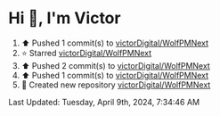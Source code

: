 <h1>Hi 👋, I'm Victor </h1>

<!--RECENT_ACTIVITY:start-->
1. ⬆️ Pushed 1 commit(s) to [victorDigital/WolfPMNext](https://github.com/victorDigital/WolfPMNext)<br>
2. ⭐ Starred [victorDigital/WolfPMNext](https://github.com/victorDigital/WolfPMNext)<br>
3. ⬆️ Pushed 2 commit(s) to [victorDigital/WolfPMNext](https://github.com/victorDigital/WolfPMNext)<br>
4. ⬆️ Pushed 1 commit(s) to [victorDigital/WolfPMNext](https://github.com/victorDigital/WolfPMNext)<br>
5. 📔 Created new repository [victorDigital/WolfPMNext](https://github.com/victorDigital/WolfPMNext)<br>
<!--RECENT_ACTIVITY:end-->

<!--RECENT_ACTIVITY:last_update-->
Last Updated: Tuesday, April 9th, 2024, 7:34:46 AM
<!--RECENT_ACTIVITY:last_update_end-->
